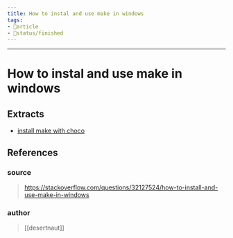 ```yaml
---
title: How to instal and use make in windows
tags:
- 📄article
- 🚦status/finished
---
```



---

# How to instal and use make in windows

## Extracts

- [install make with choco](/Extracts/install%20make%20with%20choco.md)
## References

### source
> https://stackoverflow.com/questions/32127524/how-to-install-and-use-make-in-windows
### author
> [[desertnaut]]
